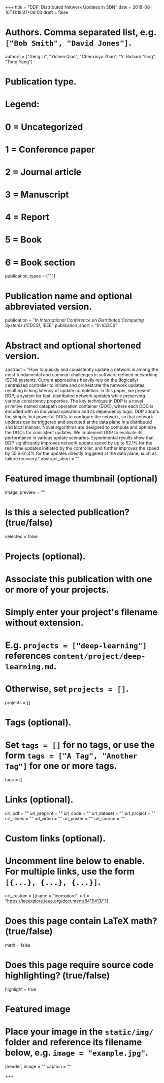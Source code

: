 +++
title = "DDP: Distributed Network Updates in SDN"
date = 2018-08-10T11:18:41+08:00
draft = false

# Authors. Comma separated list, e.g. `["Bob Smith", "David Jones"]`.
authors = ["Geng Li", "Yichen Qian", "Chenxinyu Zhao", "Y. Richard Yang", "Tong Yang"]

# Publication type.
# Legend:
# 0 = Uncategorized
# 1 = Conference paper
# 2 = Journal article
# 3 = Manuscript
# 4 = Report
# 5 = Book
# 6 = Book section
publication_types = ["1"]

# Publication name and optional abbreviated version.
publication = "In *International Conference on Distributed Computing Systems (ICDCS)*, IEEE"
publication_short = "In *ICDCS*"

# Abstract and optional shortened version.
abstract = "How to quickly and consistently update a network is among the most fundamental and common challenges in software defined networking (SDN) systems. Current approaches heavily rely on the (logically) centralized controller to initiate and orchestrate the network updates, resulting in long latency of update completion. In this paper, we present DDP, a system for fast, distributed network updates while preserving various consistency properties. The key technique in DDP is a novel primitive named datapath operation container (DOC), where each DOC is encoded with an individual operation and its dependency logic. DDP adopts the simple, but powerful DOCs to configure the network, so that network updates can be triggered and executed at the data plane in a distributed and local manner. Novel algorithms are designed to compute and optimize the DOCs for consistent updates. We implement DDP to evaluate its performance in various update scenarios. Experimental results show that DDP significantly improves network update speed by up to 52.1% for the real-time updates initiated by the controller, and further improves the speed by 55.6-61.4% for the updates directly triggered at the data plane, such as failure recovery."
abstract_short = ""

# Featured image thumbnail (optional)
image_preview = ""

# Is this a selected publication? (true/false)
selected = false

# Projects (optional).
#   Associate this publication with one or more of your projects.
#   Simply enter your project's filename without extension.
#   E.g. `projects = ["deep-learning"]` references `content/project/deep-learning.md`.
#   Otherwise, set `projects = []`.
projects = []

# Tags (optional).
#   Set `tags = []` for no tags, or use the form `tags = ["A Tag", "Another Tag"]` for one or more tags.
tags = []

# Links (optional).
url_pdf = ""
url_preprint = ""
url_code = ""
url_dataset = ""
url_project = ""
url_slides = ""
url_video = ""
url_poster = ""
url_source = ""

# Custom links (optional).
#   Uncomment line below to enable. For multiple links, use the form `[{...}, {...}, {...}]`.
url_custom = [{name = "ieeexplore", url = "https://ieeexplore.ieee.org/document/8416413/"}]

# Does this page contain LaTeX math? (true/false)
math = false

# Does this page require source code highlighting? (true/false)
highlight = true

# Featured image
# Place your image in the `static/img/` folder and reference its filename below, e.g. `image = "example.jpg"`.
[header]
image = ""
caption = ""

+++
